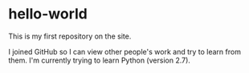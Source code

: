 # hello-world
This is my first repository on the site.

I joined GitHub so I can view other people's work and try to learn from them.
I'm currently trying to learn Python (version 2.7).
